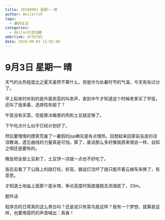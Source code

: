 ```yaml
---
title: 20180903 星期一 晴
author: Akilarlxh
tags:
  - 暑假生活
categories:
  - Akilarの泡泡糖
abbrlink: dff6705
date: 2018-09-03 11:02:00
---
```

# 9月3日 星期一 晴

天气的炎热程度比之夏天虽然不算什么，但是作为处暑时节的气温，今天有些过分了。

早上起来时听到的是外面卖菜的叫卖声，直到中午才知道这个时候老爹买了早饭，还叫了我来着，选择性失聪了？

午饭没有买菜，但是靠冰箱里的肉和土豆就足够了。

下午吃点什么似乎已经计划好了。

然后要慢慢的摸索荒废了一暑假的jsp确实是有点慢热，回想起来回家前吉皮的谆谆教诲，遗忘曲线的力量真是可怕。算了，废话那么多好像我原来很会一样，自知之明还是要有的。

晚饭把全部土豆剥了，土豆饼一凉就一点也不好吃了。

饭后去看了下公路上的路灯柱，好高，据说灯泡坏了就只能开着云梯车来换了，有意思。

才知道土地庙上面那个是水塔，争论高度时我直接跑去测海拔了，33m。

题外话

程序员的日常真的这么黑白吗？还是说只有菜鸟是这样？我有一个梦想，就算是这样，也要用腐朽的声音喊出：真香！